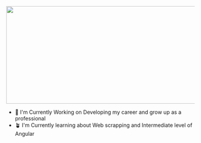 
<img width="846" height="262" src="./Githubmd.svg">

- 🔭  I'm Currently Working on Developing my career and grow up as a professional 
- 🪴  I'm Currently learning about Web scrapping and Intermediate level of Angular

